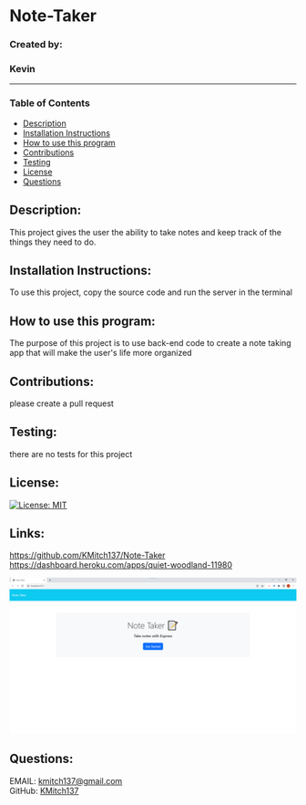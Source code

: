  


# **Note-Taker**  
### Created by:  
### Kevin  
_________________________
### Table of Contents
  - [Description](#description)
  - [Installation Instructions](#installation-instructions)
  - [How to use this program](#how-to-use-this-program)
  - [Contributions](#contributions)
  - [Testing](#testing)
  - [License](#license)
  - [Questions](#questions)



## **Description:**  
This project gives the user the ability to take notes and keep track of the things they need to do.  


## **Installation Instructions:**     
To use this project, copy the source code and run the server in the terminal  
  

## **How to use this program:**  
The purpose of this project is to use back-end code to create a note taking app that will make the user's life more organized  


## **Contributions:**  
please create a pull request  


## **Testing:**  
there are no tests for this project  


## **License:**  
[![License: MIT](https://img.shields.io/badge/License-MIT-yellow.svg)](https://github.com/git/git-scm.com/blob/main/MIT-LICENSE.txt)


## **Links:**  
https://github.com/KMitch137/Note-Taker
https://dashboard.heroku.com/apps/quiet-woodland-11980


![Alt text](image-1.png)



## Questions:  
EMAIL: [kmitch137@gmail.com](mailto:kmitch137@gmail.com)  
GitHub: [KMitch137](https://github.com/KMitch137)
  